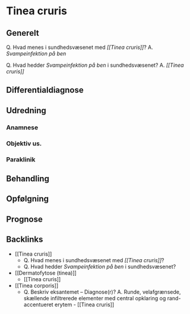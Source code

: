 # Tinea cruris
## Generelt
Q. Hvad menes i sundhedsvæsenet med *[[Tinea cruris]]*? 
A. *Svampeinfektion på ben*

Q. Hvad hedder *Svampeinfektion på ben* i sundhedsvæsenet? 
A. *[[Tinea cruris]]* 

## Differentialdiagnose


## Udredning
### Anamnese

### Objektiv us.

### Paraklinik

## Behandling


## Opfølgning


## Prognose


## Backlinks
* [[Tinea cruris]]
	* Q. Hvad menes i sundhedsvæsenet med *[[Tinea cruris]]*? 
	* Q. Hvad hedder *Svampeinfektion på ben* i sundhedsvæsenet? 
* [[Dermatofytose (tinea)]]
	* [[Tinea cruris]]
* [[Tinea corporis]]
	* Q. Beskriv eksantemet – Diagnose(r)?
A. Runde, velafgrænsede, skællende infiltrerede elementer med central opklaring og rand-accentueret erytem - [[Tinea cruris]]

<!-- #anki/tag/med/Infectious #anki/deck/Medicine #anki/tag/med/GP #anki/tag/med/Derma -->

<!-- {BearID:B9E4509A-34D3-441F-8F6F-10D2109DFA3D-731-000008046BECCFA8} -->
